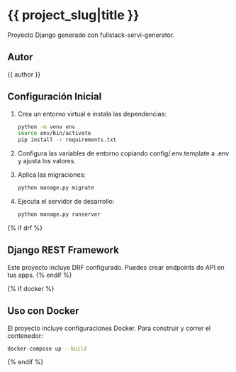 # {{ project_slug|title }}

Proyecto Django generado con fullstack-servi-generator.

## Autor
{{ author }}

## Configuración Inicial

1. Crea un entorno virtual e instala las dependencias:
   ```bash
   python -m venv env
   source env/bin/activate
   pip install -r requirements.txt
    ```

2.	Configura las variables de entorno copiando config/.env.template a .env y ajusta los valores.

3.	Aplica las migraciones:
    ```bash
    python manage.py migrate
    ```

4.	Ejecuta el servidor de desarrollo:
    ```bash
    python manage.py runserver
    ```

{% if drf %}

## Django REST Framework

Este proyecto incluye DRF configurado. Puedes crear endpoints de API en tus apps.
{% endif %}

{% if docker %}

## Uso con Docker

El proyecto incluye configuraciones Docker. Para construir y correr el contenedor:

```bash
docker-compose up --build
```

{% endif %}

